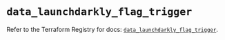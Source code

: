 # `data_launchdarkly_flag_trigger`

Refer to the Terraform Registry for docs: [`data_launchdarkly_flag_trigger`](https://registry.terraform.io/providers/launchdarkly/launchdarkly/2.18.0/docs/data-sources/flag_trigger).
